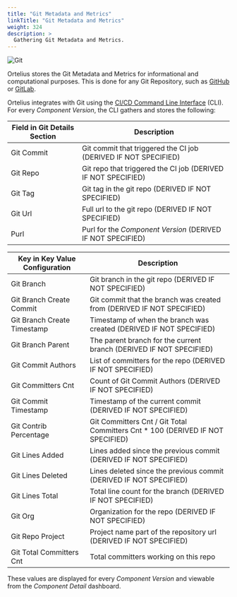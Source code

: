 ```yaml
---
title: "Git Metadata and Metrics"
linkTitle: "Git Metadata and Metrics"
weight: 324
description: >
  Gathering Git Metadata and Metrics.
---
```


![Git](/guides/userguide/images/git.png)

Ortelius stores the Git Metadata and Metrics for informational and computational purposes.  This is done for any Git Repository, such as [GitHub](https://github.com/) or [GitLab](https://about.gitlab.com/).

Ortelius integrates with Git using the [CI/CD Command Line Interface](/guides/userguide/integrations/ci-cd_integrations/) (CLI). For every _Component Version_, the CLI gathers and stores the following:

| Field in Git Details Section | Description                                                     |
|------------------------------|-----------------------------------------------------------------|
| Git Commit                   | Git commit that triggered the CI job (DERIVED IF NOT SPECIFIED) |
| Git Repo                     | Git repo that triggered the CI job (DERIVED IF NOT SPECIFIED)   |
| Git Tag                      | Git tag in the git repo (DERIVED IF NOT SPECIFIED)              |
| Git Url                      | Full url to the git repo (DERIVED IF NOT SPECIFIED)             |
| Purl                         | Purl for the _Component Version_ (DERIVED IF NOT SPECIFIED)     |


| Key in Key Value Configuration | Description                                                                    |
|--------------------------------|--------------------------------------------------------------------------------|
| Git Branch                     | Git branch in the git repo (DERIVED IF NOT SPECIFIED)                          |
| Git Branch Create Commit       | Git commit that the branch was created from (DERIVED IF NOT SPECIFIED)         |
| Git Branch Create Timestamp    | Timestamp of when the branch was created (DERIVED IF NOT SPECIFIED)            |
| Git Branch Parent              | The parent branch for the current branch (DERIVED IF NOT SPECIFIED)            |
| Git Commit Authors             | List of committers for the repo (DERIVED IF NOT SPECIFIED)                     |
| Git Committers Cnt             | Count of Git Commit Authors (DERIVED IF NOT SPECIFIED)                         |
| Git Commit Timestamp           | Timestamp of the current commit (DERIVED IF NOT SPECIFIED)                     |
| Git Contrib Percentage         | Git Committers Cnt / Git Total Committers Cnt * 100 (DERIVED IF NOT SPECIFIED) |
| Git Lines Added                | Lines added since the previous commit (DERIVED IF NOT SPECIFIED)               |
| Git Lines Deleted              | Lines deleted since the previous commit (DERIVED IF NOT SPECIFIED)             |
| Git Lines Total                | Total line count for the branch (DERIVED IF NOT SPECIFIED)                     |
| Git Org                        | Organization for the repo (DERIVED IF NOT SPECIFIED)                           |
| Git Repo Project               | Project name part of the repository url (DERIVED IF NOT SPECIFIED)             |
| Git Total Committers Cnt       | Total committers working on this repo                                          |

These values are displayed for every _Component Version_ and viewable from the _Component Detail_ dashboard.
